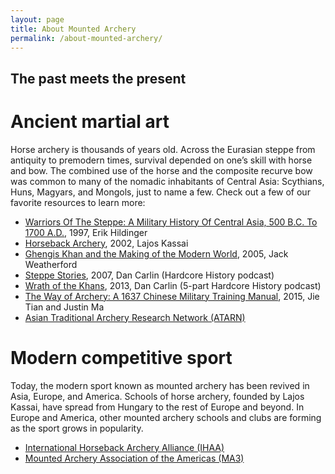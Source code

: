 ```yaml
---
layout: page
title: About Mounted Archery
permalink: /about-mounted-archery/
---
```


The past meets the present
--------------------------

Ancient martial art
===================
Horse archery is thousands of years old. Across the Eurasian steppe from antiquity to premodern times, survival depended on one’s skill with horse and bow. The combined use of the horse and the composite recurve bow was common to many of the nomadic inhabitants of Central Asia: Scythians, Huns, Magyars, and Mongols, just to name a few.  Check out a few of our favorite resources to learn more: 

* [Warriors Of The Steppe: A Military History Of Central Asia, 500 B.C. To 1700 A.D.](http://www.amazon.com/dp/1885119437), 1997, Erik Hildinger
* [Horseback Archery](http://horsebows.com/accessories.htm), 2002, Lajos Kassai
* [Ghengis Khan and the Making of the Modern World](http://www.amazon.com/dp/0609809644), 2005, Jack Weatherford
* [Steppe Stories](http://www.dancarlin.com/product-category/hardcore-history/classic-hardcore-history/page/2/), 2007, Dan Carlin (Hardcore History podcast)
* [Wrath of the Khans](http://www.dancarlin.com/hardcore-history-series/), 2013, Dan Carlin (5-part Hardcore History podcast)
* [The Way of Archery: A 1637 Chinese Military Training Manual](http://www.thewayofarchery.com), 2015, Jie Tian and Justin Ma
* [Asian Traditional Archery Research Network (ATARN)](http://www.atarn.org/)

Modern competitive sport 
========================
Today, the modern sport known as mounted archery has been revived in Asia, Europe, and America. Schools of horse archery, founded by Lajos Kassai, have spread from Hungary to the rest of Europe and beyond. In Europe and America, other mounted archery schools and clubs are forming as the sport grows in popularity.

* [International Horseback Archery Alliance (IHAA)](http://www.horsebackarchery.info/)
* [Mounted Archery Association of the Americas (MA3)](http://www.mountedarchery.org/)
